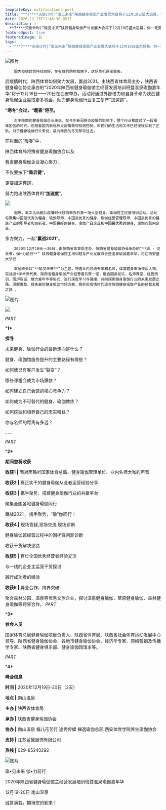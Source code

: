 ```yaml
---
templateKey: notifications-post
title: "**7****天倒计时|“瑜见未来”陕西健身瑜伽产业发展大会将于12月19日盛大启幕，你一定要来！**"
date: 2020-12-13T11:46:38.051Z
description: |
  **7****天倒计时|“瑜见未来”陕西健身瑜伽产业发展大会将于12月19日盛大启幕，你一定要来！**
featuredpost: true
featuredimage: 有
tags:
  - "**7****天倒计时|“瑜见未来”陕西健身瑜伽产业发展大会将于12月19日盛大启幕，你一定要来！**"
---
```


![图片](https://demotry.oss-cn-beijing.aliyuncs.com/%E9%99%95%E8%A5%BF%E7%9C%81%E7%AC%AC%E4%BA%8C%E5%B1%8A%E5%85%A8%E6%B0%91%E5%81%A5%E8%BA%AB%E8%BF%90%E5%8A%A8%E4%BC%9A%EF%BC%88%E5%B8%82%E5%8C%BA%E7%BB%84%EF%BC%89%E2%80%9C%E5%A4%8F%E5%9E%AB%E4%BD%B3%E7%BE%8E%E6%9D%AF%E2%80%9D%E7%91%9C%E4%BC%BD%E6%AF%94%E8%B5%9B%E5%BC%80%E5%B9%95%E5%BC%8F%E5%9C%A8%E7%95%A5%E9%98%B3%E5%8E%BF%E9%9A%86%E9%87%8D%E4%B8%BE%E8%A1%8C/7%E5%A4%A9%E5%80%92%E8%AE%A1%E6%97%B6%7C%E2%80%9C%E7%91%9C%E8%A7%81%E6%9C%AA%E6%9D%A5%E2%80%9D%E9%99%95%E8%A5%BF%E5%81%A5%E8%BA%AB%E7%91%9C%E4%BC%BD%E4%BA%A7%E4%B8%9A%E5%8F%91%E5%B1%95%E5%A4%A7%E4%BC%9A%E5%B0%86%E4%BA%8E12%E6%9C%8819%E6%97%A5%E7%9B%9B%E5%A4%A7%E5%90%AF%E5%B9%95%EF%BC%8C%E4%BD%A0%E4%B8%80%E5%AE%9A%E8%A6%81%E6%9D%A5%EF%BC%81/1.jpg)

        国内疫情趋势持续向好，在有效的防控措施下，这场危机逐渐散去。后疫情时代，陕西体育如何聚力发展，赢战2021。由陕西省体育局主办，陕西省健身瑜伽协会承办的"2020年陕西省健身瑜伽馆主经营发展培训班暨温泉瑜伽嘉年华"将于12月19日——20日在西安举办，活动将通过外部借力和自身革命为陕西健身瑜伽企业赢取更多机会，助力健身瑜伽行业复工复产"加速跑"。

**“****寒冬****”会过，“****暖春****”将至。**

        对于陕西的健身瑜伽企业来说，在今年新冠肺炎疫情的影响下，整个行业都度过了一段艰难困苦的时光。但随着国内新冠肺炎疫情获得有效控制，市民们的生活和工作已经慢慢回到了正轨，对于健身瑜伽行业来说，最为难熬的冬天即将过去。

在将至的“暖春”中，

陕西体育局将携省健身瑜伽协会以及

我省健身瑜伽企业凝心聚力，

不仅要按下“**重启键**”，

更要加速奔跑，

努力跑出陕西体育的“**加速度**”。

![](https://demotry.oss-cn-beijing.aliyuncs.com/%E9%99%95%E8%A5%BF%E7%9C%81%E7%AC%AC%E4%BA%8C%E5%B1%8A%E5%85%A8%E6%B0%91%E5%81%A5%E8%BA%AB%E8%BF%90%E5%8A%A8%E4%BC%9A%EF%BC%88%E5%B8%82%E5%8C%BA%E7%BB%84%EF%BC%89%E2%80%9C%E5%A4%8F%E5%9E%AB%E4%BD%B3%E7%BE%8E%E6%9D%AF%E2%80%9D%E7%91%9C%E4%BC%BD%E6%AF%94%E8%B5%9B%E5%BC%80%E5%B9%95%E5%BC%8F%E5%9C%A8%E7%95%A5%E9%98%B3%E5%8E%BF%E9%9A%86%E9%87%8D%E4%B8%BE%E8%A1%8C/7%E5%A4%A9%E5%80%92%E8%AE%A1%E6%97%B6%7C%E2%80%9C%E7%91%9C%E8%A7%81%E6%9C%AA%E6%9D%A5%E2%80%9D%E9%99%95%E8%A5%BF%E5%81%A5%E8%BA%AB%E7%91%9C%E4%BC%BD%E4%BA%A7%E4%B8%9A%E5%8F%91%E5%B1%95%E5%A4%A7%E4%BC%9A%E5%B0%86%E4%BA%8E12%E6%9C%8819%E6%97%A5%E7%9B%9B%E5%A4%A7%E5%90%AF%E5%B9%95%EF%BC%8C%E4%BD%A0%E4%B8%80%E5%AE%9A%E8%A6%81%E6%9D%A5%EF%BC%81/2.png)

 

        据悉，本次活动是后疫情时代陕西举办的第一场大型健身、瑜伽馆主经营培训活动。活动将聚集中国最优秀的健身、瑜伽导师、中国最优秀的健身、瑜伽经营管理导师、中国最优秀的健康产业的引导者和创新者、中国最好的健身、瑜伽产品企业和中国最优秀的健身、瑜伽互联网企业。

多方聚力，一起“**赢战2021**"。

        2020年12月19日——20日，由陕西省体育局主办，陕西省健身瑜伽协会承办的“**瑜 · 见未来，伽•力前行**” 陕西健身瑜伽馆主培训班与产业发展峰会暨温泉瑜伽嘉年华，将在西安盛大举行！ 

        本届峰会以“**瑜见未来**”为主题，特邀业内顶级专家和名师，体育健身市场领军人物，实战派+学术派代表、陕西省健身瑜伽产业经营者共聚一堂，融合圆桌论坛、名师课堂、经营培训、围炉夜话、魅力嘉年华等形式，进行深度学习与碰撞，共同探索健身瑜伽行业的未来发展之路，深解爆款、提炼最优健身瑜伽市场方案，探析后疫情时代适合陕西健身瑜伽产业的经营发展之路 。

![图片](https://demotry.oss-cn-beijing.aliyuncs.com/%E9%99%95%E8%A5%BF%E7%9C%81%E7%AC%AC%E4%BA%8C%E5%B1%8A%E5%85%A8%E6%B0%91%E5%81%A5%E8%BA%AB%E8%BF%90%E5%8A%A8%E4%BC%9A%EF%BC%88%E5%B8%82%E5%8C%BA%E7%BB%84%EF%BC%89%E2%80%9C%E5%A4%8F%E5%9E%AB%E4%BD%B3%E7%BE%8E%E6%9D%AF%E2%80%9D%E7%91%9C%E4%BC%BD%E6%AF%94%E8%B5%9B%E5%BC%80%E5%B9%95%E5%BC%8F%E5%9C%A8%E7%95%A5%E9%98%B3%E5%8E%BF%E9%9A%86%E9%87%8D%E4%B8%BE%E8%A1%8C/7%E5%A4%A9%E5%80%92%E8%AE%A1%E6%97%B6%7C%E2%80%9C%E7%91%9C%E8%A7%81%E6%9C%AA%E6%9D%A5%E2%80%9D%E9%99%95%E8%A5%BF%E5%81%A5%E8%BA%AB%E7%91%9C%E4%BC%BD%E4%BA%A7%E4%B8%9A%E5%8F%91%E5%B1%95%E5%A4%A7%E4%BC%9A%E5%B0%86%E4%BA%8E12%E6%9C%8819%E6%97%A5%E7%9B%9B%E5%A4%A7%E5%90%AF%E5%B9%95%EF%BC%8C%E4%BD%A0%E4%B8%80%E5%AE%9A%E8%A6%81%E6%9D%A5%EF%BC%81/3.png)

![](https://demotry.oss-cn-beijing.aliyuncs.com/%E9%99%95%E8%A5%BF%E7%9C%81%E7%AC%AC%E4%BA%8C%E5%B1%8A%E5%85%A8%E6%B0%91%E5%81%A5%E8%BA%AB%E8%BF%90%E5%8A%A8%E4%BC%9A%EF%BC%88%E5%B8%82%E5%8C%BA%E7%BB%84%EF%BC%89%E2%80%9C%E5%A4%8F%E5%9E%AB%E4%BD%B3%E7%BE%8E%E6%9D%AF%E2%80%9D%E7%91%9C%E4%BC%BD%E6%AF%94%E8%B5%9B%E5%BC%80%E5%B9%95%E5%BC%8F%E5%9C%A8%E7%95%A5%E9%98%B3%E5%8E%BF%E9%9A%86%E9%87%8D%E4%B8%BE%E8%A1%8C/7%E5%A4%A9%E5%80%92%E8%AE%A1%E6%97%B6%7C%E2%80%9C%E7%91%9C%E8%A7%81%E6%9C%AA%E6%9D%A5%E2%80%9D%E9%99%95%E8%A5%BF%E5%81%A5%E8%BA%AB%E7%91%9C%E4%BC%BD%E4%BA%A7%E4%B8%9A%E5%8F%91%E5%B1%95%E5%A4%A7%E4%BC%9A%E5%B0%86%E4%BA%8E12%E6%9C%8819%E6%97%A5%E7%9B%9B%E5%A4%A7%E5%90%AF%E5%B9%95%EF%BC%8C%E4%BD%A0%E4%B8%80%E5%AE%9A%E8%A6%81%E6%9D%A5%EF%BC%81/4.png)

*PART*

***1\***

**探寻**

未来健身、瑜伽行业的最新走向是什么？

健身、瑜伽馆服务提升的主要路径有哪些？

如何使已有客户发生“裂变”？

哪些课程会成为市场爆款？

如何建立自己会馆的核心竞争力？

如何成为不可替代的健身、瑜伽教练？

如何挖掘和培养自己的忠实粉丝？

你与名师的距离有多远？

……

*PART*

***2\***

**期间您将收获**

**收获1 |** 面对面聆听国家体育总局、健身瑜伽管理单位、业内名师大咖的声音

**收获2 |** 真正实干的健身瑜伽从业者运营经验分享

**收获3 |** 携手聚势，搭建健身瑜伽行业的共赢平台

聚集全国各地健身瑜伽同行

赢战2021 ，携手聚势，“瑜”你同行！

**收获4 |** 现场答疑,现场交流,现场诊断

健身瑜伽馆经营过程中的困扰性问题诊断

收获干货解决思路

**收获5 |** 百位全国优秀经营者经验交流

与一线的企业主运营干货探讨

践行成功者的经验

**收获6 |** 异业合作，跨界突破!
聚合森林公园、温泉等优秀文旅企业，探讨温泉健身瑜伽、草原健身瑜伽、森林健身瑜伽等跨界合作。
*PART*

***3\***

**参会人员**

国家体育总局健身瑜伽项目负责人、陕西省体育局、陕西省社会体育运动发展中心领导、陕西省健身瑜伽协会、各地市健身瑜伽协会、经济学专家、网络营销及传播学专家、陕西省健身俱乐部、健身瑜伽馆馆主等。

*PART*

***4\***

**峰会信息**

**时间 |** 2020年12月19日-20日（2天）

**地点 |** 南山温泉

**主办 |** 陕西省体育局

**承办 |** 陕西省健身瑜伽协会

**协办 |** 南山温泉 福儿花艺行 途秀传媒  禅逸瑜伽总部 西安体育学院养生瑜伽协会

**支持 |** 江苏蓝黛服饰有限公司

**热线 |** 029-85240292

![图片](https://demotry.oss-cn-beijing.aliyuncs.com/%E9%99%95%E8%A5%BF%E7%9C%81%E7%AC%AC%E4%BA%8C%E5%B1%8A%E5%85%A8%E6%B0%91%E5%81%A5%E8%BA%AB%E8%BF%90%E5%8A%A8%E4%BC%9A%EF%BC%88%E5%B8%82%E5%8C%BA%E7%BB%84%EF%BC%89%E2%80%9C%E5%A4%8F%E5%9E%AB%E4%BD%B3%E7%BE%8E%E6%9D%AF%E2%80%9D%E7%91%9C%E4%BC%BD%E6%AF%94%E8%B5%9B%E5%BC%80%E5%B9%95%E5%BC%8F%E5%9C%A8%E7%95%A5%E9%98%B3%E5%8E%BF%E9%9A%86%E9%87%8D%E4%B8%BE%E8%A1%8C/7%E5%A4%A9%E5%80%92%E8%AE%A1%E6%97%B6%7C%E2%80%9C%E7%91%9C%E8%A7%81%E6%9C%AA%E6%9D%A5%E2%80%9D%E9%99%95%E8%A5%BF%E5%81%A5%E8%BA%AB%E7%91%9C%E4%BC%BD%E4%BA%A7%E4%B8%9A%E5%8F%91%E5%B1%95%E5%A4%A7%E4%BC%9A%E5%B0%86%E4%BA%8E12%E6%9C%8819%E6%97%A5%E7%9B%9B%E5%A4%A7%E5%90%AF%E5%B9%95%EF%BC%8C%E4%BD%A0%E4%B8%80%E5%AE%9A%E8%A6%81%E6%9D%A5%EF%BC%81/7.jpg)

瑜•见未来  伽•力前行

2020年陕西省健身瑜伽馆主经营发展培训班暨温泉瑜伽嘉年华

12月19-20日 南山温泉

诚意满载，期待您的到来！